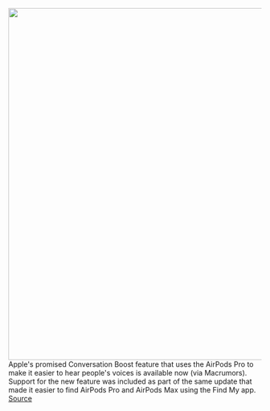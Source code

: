 <img src='https://cdn.vox-cdn.com/thumbor/j4u1LuYyYsNzQoAJ3kK6ZedSZpY=/0x0:2040x1360/1200x800/filters:focal(857x517:1183x843)/cdn.vox-cdn.com/uploads/chorus_image/image/69961292/cwelch_191031_3763_0001.0.jpg' width='700px' /><br/>
Apple's promised Conversation Boost feature that uses the AirPods Pro to make it easier to hear people's voices is available now (via Macrumors). Support for the new feature was included as part of the same update that made it easier to find AirPods Pro and AirPods Max using the Find My app.
<a href='https://www.theverge.com/2021/10/6/22713126/airpods-pro-conversation-boost-firmware-update'> Source <a/>